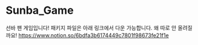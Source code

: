 # Sunba_Game
선바 팬 게임입니다!
패키지 파일은 아래 링크에서 다운 가능합니다. 왜 따로 안 올려질까요!
https://www.notion.so/6bdfa3b6174449c7801f98673fe21f1e
